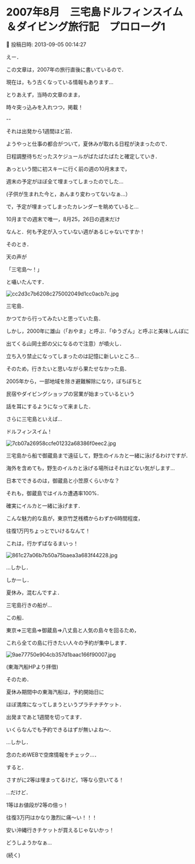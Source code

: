 # 2007年8月　三宅島ドルフィンスイム＆ダイビング旅行記　プロローグ1

📅 投稿日時: 2013-09-05 00:14:27

えー．


この文章は，2007年の旅行直後に書いているので．


現在は，もう古くなっている情報もあります…





とりあえず，当時の文章のまま，


時々突っ込みを入れつつ，掲載！


--


それは出発から1週間ほど前．


ようやっと仕事の都合がついて，夏休みが取れる日程が決まったので．


日程調整待ちだったスケジュールがばたばたばたと確定していき．


あっという間に初スキーに行く前の週の10月末まで，


週末の予定がほぼ全て埋まってしまったのでした…


(子供が生まれた今と，あんまり変わってないなぁ…）





で，予定が埋まってしまったカレンダーを眺めていると…


10月までの週末で唯一，8月25，26日の週末だけ


なんと．何も予定が入っていない週があるじゃないですか！





そのとき．


天の声が


「三宅島～！」


と囁いたんです．




![cc2d3c7b6208c275002049d1cc0acb7c.jpg](images/cc2d3c7b6208c275002049d1cc0acb7c.jpg)







三宅島．


かつてから行ってみたいと思っていた島．





しかし，2000年に雄山（「おやま」と呼ぶ．「ゆうざん」と呼ぶと美味しんぼに


出てくる山岡士郎の父になるので注意）が噴火し．


立ち入り禁止になってしまったのは記憶に新しいところ…





そのため，行きたいと思いながら果たせなかった島．





2005年から，一部地域を除き避難解除になり，ぼちぼちと


民宿やダイビングショップの営業が始まっているという


話を耳にするようになって来ました．





さらに三宅島といえば…


ドルフィンスイム！




![7cb07a26958ccfe01232a68386f0eec2.jpg](images/7cb07a26958ccfe01232a68386f0eec2.jpg)




三宅島から船で御蔵島まで遠征して，野生のイルカと一緒に泳げるわけですが．


海外を含めても，野生のイルカと泳げる場所はそれほどない気がします…


日本でできるのは，御蔵島と小笠原くらいかな？


それも，御蔵島ではイルカ遭遇率100%．


確実にイルカと一緒に泳げます．





こんな魅力的な島が，東京竹芝桟橋からわずか6時間程度，


往復1万円ちょっとでいけるなんて！


これは，行かずばなるまいっ！




![861c27a06b7b50a75baea3a683f44228.jpg](images/861c27a06b7b50a75baea3a683f44228.jpg)




…しかし．


しかーし．


夏休み，混むんですよ．


三宅島行きの船が…


この船．


東京⇒三宅島⇒御蔵島⇒八丈島と人気の島々を回るため，


これら全ての島に行きたい人々の予約が集中します．




![9ae77750e904cb357d1baac166f90007.jpg](images/9ae77750e904cb357d1baac166f90007.jpg)




(東海汽船HPより拝借)


そのため．


夏休み期間中の東海汽船は，予約開始日に


ほぼ満席になってしまうというプラチナチケット．


出発まであと1週間を切ってます．


いくらなんでも予約できるはずが無いよね～．





…しかし．


念のためWEBで空席情報をチェック…．


すると．


さすがに2等は埋まってるけど，1等なら空いてる！





…だけど．


1等はお値段が2等の倍っ！


往復3万円はかなり激烈に痛～い！！！


安い沖縄行きチケットが買えるじゃないかっ！


どうしようかなぁ…


(続く)
